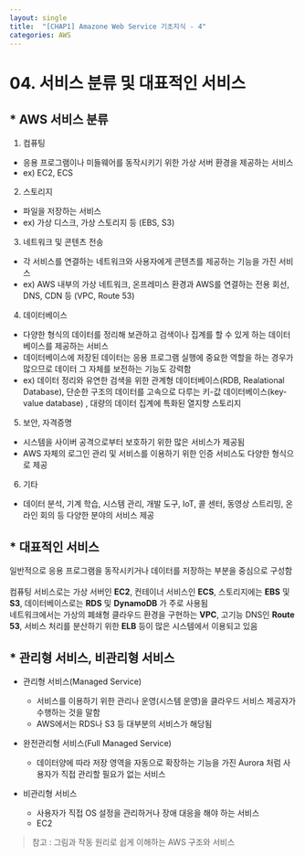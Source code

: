 ```yaml
---
layout: single
title:  "[CHAP1] Amazone Web Service 기초지식 - 4"
categories: AWS
---
```


# 04. 서비스 분류 및 대표적인 서비스

## * AWS 서비스 분류

1. 컴퓨팅
  - 응용 프로그램이나 미들웨어를 동작시키기 위한 가상 서버 환경을 제공하는 서비스
  - ex) EC2, ECS

2. 스토리지
  - 파일을 저장하는 서비스
  - ex) 가상 디스크, 가상 스토리지 등 (EBS, S3)

3. 네트워크 및 콘텐츠 전송
  - 각 서비스를 연결하는 네트워크와 사용자에게 콘텐츠를 제공하는 기능을 가진 서비스
  - ex) AWS 내부의 가상 네트워크, 온프레미스 환경과 AWS를 연결하는 전용 회선, DNS, CDN 등 (VPC, Route 53)

4. 데이터베이스
  - 다양한 형식의 데이터를 정리해 보관하고 검색이나 집계를 할 수 있게 하는 데이터베이스를 제공하는 서비스
  - 데이터베이스에 저장된 데이터는 응용 프로그램 실행에 중요한 역할을 하는 경우가 많으므로 데이터 그 자체를 보전하는 기능도 강력함
  - ex) 데이터 정리와 유연한 검색을 위한 관계형 데이터베이스(RDB, Realational Database), 단순한 구조의 데이터를 고속으로 다루는 키-값 데이터베이스(key-value database)
  , 대량의 데이터 집계에 특화된 열지향 스토리지

5. 보안, 자격증명
  - 시스템을 사이버 공격으로부터 보호하기 위한 많은 서비스가 제공됨
  - AWS 자체의 로그인 관리 및 서비스를 이용하기 위한 인증 서비스도 다양한 형식으로 제공

6. 기타
  - 데이터 분석, 기계 학습, 시스템 관리, 개발 도구, IoT, 콜 센터, 동영상 스트리밍, 온라인 회의 등 다양한 분야의 서비스 제공


## * 대표적인 서비스

일반적으로 응용 프로그램을 동작시키거나 데이터를 저장하는 부분을 중심으로 구성함<br>  
컴퓨팅 서비스로는 가상 서버인 **EC2**, 컨테이너 서비스인 **ECS**, 스토리지에는 **EBS** 및 **S3**, 데이터베이스로는 **RDS** 및 **DynamoDB** 가 주로 사용됨  
네트워크에서는 가상의 폐쇄형 클라우드 환경을 구현하는 **VPC**, 고기능 DNS인 **Route 53**, 서비스 처리를 분산하기 위한 **ELB** 등이 많은 시스템에서 이용되고 있음


## * 관리형 서비스, 비관리형 서비스

* 관리형 서비스(Managed Service)
  - 서비스를 이용하기 위한 관리나 운영(시스템 운영)을 클라우드 서비스 제공자가 수행하는 것을 말함
  - AWS에서는 RDS나 S3 등 대부분의 서비스가 해당됨

* 완전관리형 서비스(Full Managed Service)
  - 데이터양에 따라 저장 영역을 자동으로 확장하는 기능을 가진 Aurora 처럼 사용자가 직접 관리할 필요가 없는 서비스

* 비관리형 서비스
  - 사용자가 직접 OS 설정을 관리하거나 장애 대응을 해야 하는 서비스
  - EC2



> 참고 : 그림과 작동 원리로 쉽게 이해하는 AWS 구조와 서비스